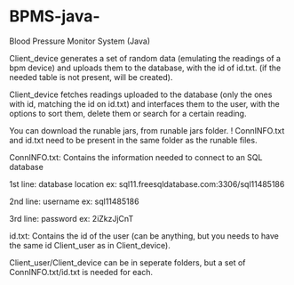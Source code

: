 # BPMS-java-
Blood Pressure Monitor System (Java) 

Client_device generates a set of random data (emulating the readings of a bpm device) and uploads them to the database, with the id of  id.txt. (if the needed table is not present, will be created). 

Client_device fetches readings uploaded to the database (only the ones with id, matching the id on id.txt) and interfaces them to the user, with the options to sort them, delete them or search for a certain reading.

You can download the runable jars, from runable jars folder. 
! ConnINFO.txt and id.txt need to be present in the same folder as the runable files.

ConnINFO.txt: Contains the information needed to connect to an SQL database

1st line: database location ex: sql11.freesqldatabase.com:3306/sql11485186

2nd line: username ex: sql11485186

3rd line: password ex: 2iZkzJjCnT

id.txt: Contains the id of the user (can be anything, but you needs to have the same id Client_user as in Client_device).

Client_user/Client_device can be in seperate folders, but a set of ConnINFO.txt/id.txt is needed for each.


